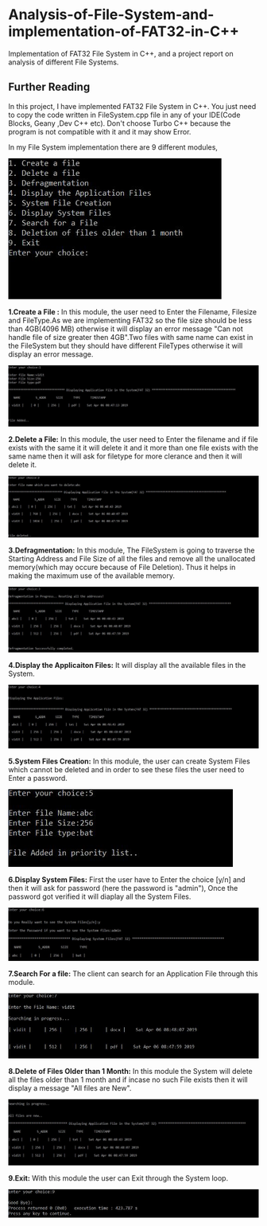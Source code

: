 # Analysis-of-File-System-and-implementation-of-FAT32-in-C++
Implementation of FAT32 File System in C++, and a project report on analysis of different File Systems.

## Further Reading
In this project, I have implemented FAT32 File System in C++. You just need to copy the code written in FileSystem.cpp file 
in any of your IDE(Code Blocks, Geany ,Dev C++ etc). Don't choose Turbo C++ because the program is not compatible with it and it may show Error.

In my File System implementation there are 9 different modules,

![](/images/Capture1.JPG)

  **1.Create a File :** In this module, the user need to Enter the Filename, Filesize and FileType.As we are implementing FAT32 so the file size should be less than 4GB(4096 MB) otherwise it will display an error message "Can not handle file of size greater then 4GB".Two files with same name can exist in the FileSystem but they should have different FileTypes otherwise it will display an error message.

![](/images/Capture2.JPG)
 
 **2.Delete a File:** In this module, the user need to Enter the filename and if file exists with the same it it will delete it and it more than one file exists with the same name then it will ask for filetype for more clerance and then it will delete it.
 
 ![](/images/Capture3.JPG)
 
 **3.Defragmentation:** In this module, The FileSystem is going to traverse the Starting Address and File Size of all the files and remove all the unallocated memory(which may occure because of File Deletion). Thus it helps in making the maximum use of the available memory.
 
 ![](/images/Capture4.JPG)
 
 **4.Display the Applicaiton Files:** It will display all the available files in the System.
 
 ![](/images/Capture5.JPG)
 
 **5.System Files Creation:** In this module, the user can create System Files which cannot be deleted and in order to see these files the user need to Enter a password.
 
 ![](/images/Capture6.JPG)
 
 **6.Display System Files:** First the user have to Enter the choice [y/n] and then it will ask for password (here the password is "admin"), Once the password got verified it will diaplay all the System Files.
 
 ![](/images/Capture7.JPG)
 
 **7.Search For a file:** The client can search for an Application File through this module.
 
 ![](/images/Capture8.JPG)
 
 **8.Delete of Files Older than 1 Month:** In this module the System will delete all the files older than 1 month and if incase no such File exists then it will display a message "All files are New".

![](/images/Capture9.JPG)

 **9.Exit:** With this module the user can Exit through the System loop.

![](/images/Capture10.JPG)
